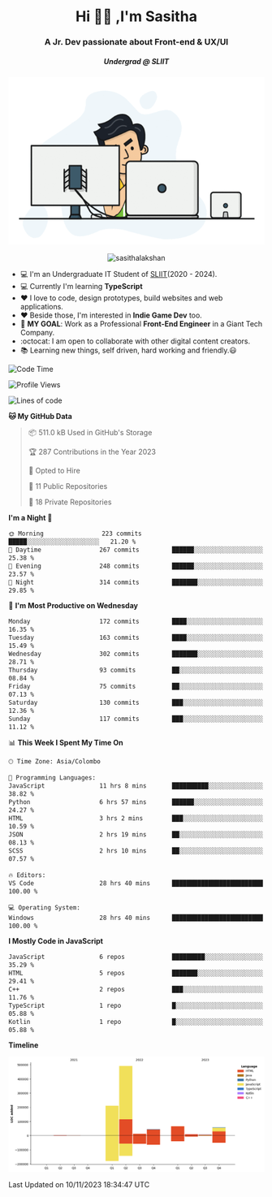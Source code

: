 
<h1 align="center">Hi 🙋‍♂️ ,I'm Sasitha</h1>
<h3 align="center">A Jr. Dev passionate about Front-end & UX/UI</h3>

<i><h5 align="center">Undergrad @ SLIIT</h5></i>

<p align="center">
  <img width="540" height="330" src="https://github.com/SasithaLakshan/SasithaLakshan/blob/main/dev.gif">
</p>
<p align="center"> <img src="https://komarev.com/ghpvc/?username=sasithalakshan&label=Profile%20views&color=0e75b6&style=flat" alt="sasithalakshan" /> </p>

- :computer: I'm an Undergraduate IT Student of [SLIIT](https://www.sliit.lk)(2020 - 2024).
- :computer: Currently I'm learning <b>TypeScript</b>
- :heart: I love to code, design prototypes, build websites and web applications.
- :heart: Beside those, I'm interested in **Indie Game Dev** too.
- :electric_plug: **MY GOAL**: Work as a Professional **Front-End Engineer** in a Giant Tech Company.
- :octocat: I am open to collaborate with other digital content creators.
- :books: Learning new things, self driven, hard working and friendly.:smiley:
  
<!-- <h3 align="left">Tech Stack I'm Using</h3> -->

<!--START_SECTION:waka-->
![Code Time](http://img.shields.io/badge/Code%20Time-550%20hrs%201%20min-blue)

![Profile Views](http://img.shields.io/badge/Profile%20Views-0-blue)

![Lines of code](https://img.shields.io/badge/From%20Hello%20World%20I%27ve%20Written-902.1%20thousand%20lines%20of%20code-blue)

**🐱 My GitHub Data** 

> 📦 511.0 kB Used in GitHub's Storage 
 > 
> 🏆 287 Contributions in the Year 2023
 > 
> 💼 Opted to Hire
 > 
> 📜 11 Public Repositories 
 > 
> 🔑 18 Private Repositories 
 > 
**I'm a Night 🦉** 

```text
🌞 Morning                223 commits         █████░░░░░░░░░░░░░░░░░░░░   21.20 % 
🌆 Daytime                267 commits         ██████░░░░░░░░░░░░░░░░░░░   25.38 % 
🌃 Evening                248 commits         ██████░░░░░░░░░░░░░░░░░░░   23.57 % 
🌙 Night                  314 commits         ███████░░░░░░░░░░░░░░░░░░   29.85 % 
```
📅 **I'm Most Productive on Wednesday** 

```text
Monday                   172 commits         ████░░░░░░░░░░░░░░░░░░░░░   16.35 % 
Tuesday                  163 commits         ████░░░░░░░░░░░░░░░░░░░░░   15.49 % 
Wednesday                302 commits         ███████░░░░░░░░░░░░░░░░░░   28.71 % 
Thursday                 93 commits          ██░░░░░░░░░░░░░░░░░░░░░░░   08.84 % 
Friday                   75 commits          ██░░░░░░░░░░░░░░░░░░░░░░░   07.13 % 
Saturday                 130 commits         ███░░░░░░░░░░░░░░░░░░░░░░   12.36 % 
Sunday                   117 commits         ███░░░░░░░░░░░░░░░░░░░░░░   11.12 % 
```


📊 **This Week I Spent My Time On** 

```text
🕑︎ Time Zone: Asia/Colombo

💬 Programming Languages: 
JavaScript               11 hrs 8 mins       ██████████░░░░░░░░░░░░░░░   38.82 % 
Python                   6 hrs 57 mins       ██████░░░░░░░░░░░░░░░░░░░   24.27 % 
HTML                     3 hrs 2 mins        ███░░░░░░░░░░░░░░░░░░░░░░   10.59 % 
JSON                     2 hrs 19 mins       ██░░░░░░░░░░░░░░░░░░░░░░░   08.13 % 
SCSS                     2 hrs 10 mins       ██░░░░░░░░░░░░░░░░░░░░░░░   07.57 % 

🔥 Editors: 
VS Code                  28 hrs 40 mins      █████████████████████████   100.00 % 

💻 Operating System: 
Windows                  28 hrs 40 mins      █████████████████████████   100.00 % 
```

**I Mostly Code in JavaScript** 

```text
JavaScript               6 repos             █████████░░░░░░░░░░░░░░░░   35.29 % 
HTML                     5 repos             ███████░░░░░░░░░░░░░░░░░░   29.41 % 
C++                      2 repos             ███░░░░░░░░░░░░░░░░░░░░░░   11.76 % 
TypeScript               1 repo              █░░░░░░░░░░░░░░░░░░░░░░░░   05.88 % 
Kotlin                   1 repo              █░░░░░░░░░░░░░░░░░░░░░░░░   05.88 % 
```



**Timeline**

![Lines of Code chart](https://raw.githubusercontent.com/SasithaLakshan/SasithaLakshan/main/assets/bar_graph.png)


 Last Updated on 10/11/2023 18:34:47 UTC
<!--END_SECTION:waka-->

